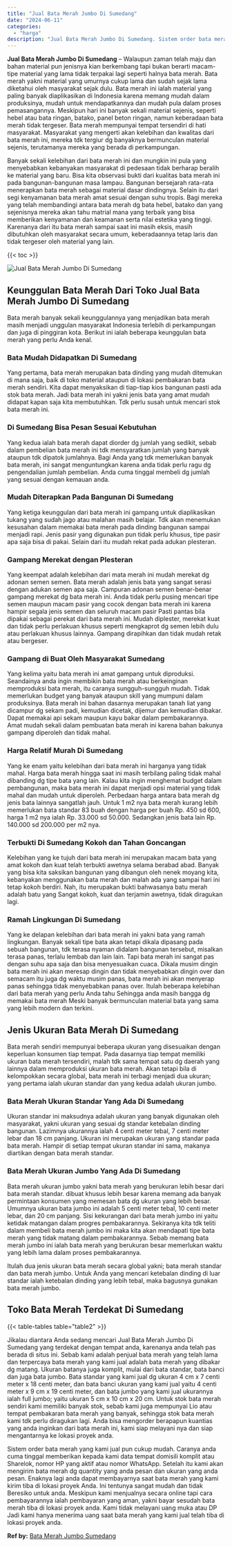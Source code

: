 ```yaml
---
title: "Jual Bata Merah Jumbo Di Sumedang"
date: "2024-06-11"
categories: 
  - "harga"
description: "Jual Bata Merah Jumbo Di Sumedang. Sistem order bata merah yang kami jual pun cukup mudah. Caranya anda cuma tinggal memberikan kepada kami data tempat domis..."
---
```


**Jual Bata Merah Jumbo Di Sumedang** – Walaupun zaman telah maju dan bahan material pun jenisnya kian berkembang tapi bukan berarti macam-tipe material yang lama tidak terpakai lagi seperti halnya bata merah. Bata merah yakni material yang umurnya cukup lama dan sudah sejak lama diketahui oleh masyarakat sejak dulu. Bata merah ini ialah material yang paling banyak diaplikasikan di Indonesia karena memang mudah dalam produksinya, mudah untuk mendapatkannya dan mudah pula dalam proses pemasangannya. Meskipun hari ini banyak sekali material sejenis, seperti hebel atau bata ringan, batako, panel beton ringan, namun keberadaan bata merah tidak tergeser. Bata merah mempunyai tempat tersendiri di hati masyarakat. Masyarakat yang mengerti akan kelebihan dan kwalitas dari bata merah ini, mereka tdk tergiur dg banyaknya bermunculan material sejenis, terutamanya mereka yang berada di perkampungan.

Banyak sekali kelebihan dari bata merah ini dan mungkin ini pula yang menyebabkan kebanyakan masyarakat di pedesaan tidak berharap beralih ke material yang baru. Bisa kita observasi bukti dari kualitas bata merah ini pada bangunan-bangunan masa lampau. Bangunan bersejarah rata-rata menerapkan bata merah sebagai material dasar dindingnya. Selain itu dari segi kenyamanan bata merah amat sesuai dengan suhu tropis. Bagi mereka yang telah membandingi antara bata merah dg bata hebel, batako dan yang sejenisnya mereka akan tahu matrial mana yang terbaik yang bisa memberikan kenyamanan dan keamanan serta nilai estetika yang tinggi. Karenanya dari itu bata merah sampai saat ini masih eksis, masih dibutuhkan oleh masyarakat secara umum, keberadaannya tetap laris dan tidak tergeser oleh material yang lain.

{{< toc >}}

![Jual Bata Merah Jumbo Di Sumedang](/images/jual-bata-merah-29.png)

## Keunggulan Bata Merah Dari Toko Jual Bata Merah Jumbo Di Sumedang

Bata merah banyak sekali keunggulannya yang menjadikan bata merah masih menjadi unggulan masyarakat Indonesia terlebih di perkampungan dan juga di pinggiran kota. Berikut ini ialah beberapa keunggulan bata merah yang perlu Anda kenal.

### Bata Mudah Didapatkan Di Sumedang

Yang pertama, bata merah merupakan bata dinding yang mudah ditemukan di mana saja, baik di toko material ataupun di lokasi pembakaran bata merah sendiri. Kita dapat menyaksikan di tiap-tiap kios bangunan pasti ada stok bata merah. Jadi bata merah ini yakni jenis bata yang amat mudah didapat kapan saja kita membutuhkan. Tdk perlu susah untuk mencari stok bata merah ini.

### Di Sumedang Bisa Pesan Sesuai Kebutuhan

Yang kedua ialah bata merah dapat diorder dg jumlah yang sedikit, sebab dalam pembelian bata merah ini tdk mensyaratkan jumlah yang banyak ataupun tdk dipatok jumlahnya. Bagi Anda yang tdk memerlukan banyak bata merah, ini sangat menguntungkan karena anda tidak perlu ragu dg pengendalian jumlah pembelian. Anda cuma tinggal membeli dg jumlah yang sesuai dengan kemauan anda.

### Mudah Diterapkan Pada Bangunan Di Sumedang

Yang ketiga keunggulan dari bata merah ini gampang untuk diaplikasikan tukang yang sudah jago atau malahan masih belajar. Tdk akan menemukan kesusahan dalam memakai bata merah pada dinding bangunan sampai menjadi rapi. Jenis pasir yang digunakan pun tidak perlu khusus, tipe pasir apa saja bisa di pakai. Selain dari itu mudah rekat pada adukan plesteran.

### Gampang Merekat dengan Plesteran

Yang keempat adalah kelebihan dari mata merah ini mudah merekat dg adonan semen semen. Bata merah adalah jenis bata yang sangat serasi dengan adukan semen apa saja. Campuran adonan semen benar-benar gampang merekat dg bata merah ini. Anda tidak perlu pusing mencari tipe semen maupun macam pasir yang cocok dengan bata merah ini karena hampir segala jenis semen dan seluruh macam pasir Pasti pantas bila dipakai sebagai perekat dari bata merah ini. Mudah diplester, merekat kuat dan tidak perlu perlakuan khusus seperti mengkaprot dg semen lebih dulu atau perlakuan khusus lainnya. Gampang dirapihkan dan tidak mudah retak atau bergeser.

### Gampang di Buat Oleh Masyarakat Sumedang

Yang kelima yaitu bata merah ini amat gampang untuk diproduksi. Seandainya anda ingin membikin bata merah atau berkeinginan memproduksi bata merah, itu caranya sungguh-sungguh mudah. Tidak memerlukan budget yang banyak ataupun skill yang mumpuni dalam produksinya. Bata merah ini bahan dasarnya merupakan tanah liat yang dicampur dg sekam padi, kemudian dicetak, dijemur dan kemudian dibakar. Dapat memakai api sekam maupun kayu bakar dalam pembakarannya. Amat mudah sekali dalam pembuatan bata merah ini karena bahan bakunya gampang diperoleh dan tidak mahal.

### Harga Relatif Murah Di Sumedang

Yang ke enam yaitu kelebihan dari bata merah ini harganya yang tidak mahal. Harga bata merah hingga saat ini masih terbilang paling tidak mahal dibanding dg tipe bata yang lain. Kalau kita ingin menghemat budget dalam pembangunan, maka bata merah ini dapat menjadi opsi material yang tidak mahal dan mudah untuk diperoleh. Perbedaan harga antara bata merah dg jenis bata lainnya sangatlah jauh. Untuk 1 m2 nya bata merah kurang lebih memerlukan bata standar 83 buah dengan harga per buah Rp. 450 sd 600, harga 1 m2 nya ialah Rp. 33.000 sd 50.000. Sedangkan jenis bata lain Rp. 140.000 sd 200.000 per m2 nya.

### Terbukti Di Sumedang Kokoh dan Tahan Goncangan

Kelebihan yang ke tujuh dari bata merah ini merupakan macam bata yang amat kokoh dan kuat telah terbukti awetnya selama berabad abad. Banyak yang bisa kita saksikan bangunan yang dibangun oleh nenek moyang kita, kebanyakan menggunakan bata merah dan malah ada yang sampai hari ini tetap kokoh berdiri. Nah, itu merupakan bukti bahwasanya batu merah adalah batu yang Sangat kokoh, kuat dan terjamin awetnya, tidak diragukan lagi.

### Ramah Lingkungan Di Sumedang

Yang ke delapan kelebihan dari bata merah ini yakni bata yang ramah lingkungan. Banyak sekali tipe bata akan tetapi dikala dipasang pada sebuah bangunan, tdk terasa nyaman didalam bangunan tersebut, misalkan terasa panas, terlalu lembab dan lain lain. Tapi bata merah ini sangat pas dengan suhu apa saja dan bisa menyesuaikan cuaca. Dikala musim dingin bata merah ini akan meresap dingin dan tidak menyebabkan dingin over dan semacam itu juga dg waktu musim panas, bata merah ini akan menyerap panas sehingga tidak menyebabkan panas over. Itulah beberapa kelebihan dari bata merah yang perlu Anda tahu Sehingga anda masih bangga dg memakai bata merah Meski banyak bermunculan material bata yang sama yang lebih modern dan terkini.

## Jenis Ukuran Bata Merah Di Sumedang

Bata merah sendiri mempunyai beberapa ukuran yang disesuaikan dengan keperluan konsumen tiap tempat. Pada dasarnya tiap tempat memiliki ukuran bata merah tersendiri, malah tdk sama tempat satu dg daerah yang lainnya dalam memproduksi ukuran bata merah. Akan tetapi bila di kelompokkan secara global, bata merah ini terbagi menjadi dua ukuran; yang pertama ialah ukuran standar dan yang kedua adalah ukuran jumbo.

### Bata Merah Ukuran Standar Yang Ada Di Sumedang

Ukuran standar ini maksudnya adalah ukuran yang banyak digunakan oleh masyarakat, yakni ukuran yang sesuai dg standar ketebalan dinding bangunan. Lazimnya ukurannya ialah 4 centi meter tebal, 7 centi meter lebar dan 18 cm panjang. Ukuran ini merupakan ukuran yang standar pada bata merah. Hampir di setiap tempat ukuran standar ini sama, makanya diartikan dengan bata merah standar.

### Bata Merah Ukuran Jumbo Yang Ada Di Sumedang

Bata merah ukuran jumbo yakni bata merah yang berukuran lebih besar dari bata merah standar. dibuat khusus lebih besar karena memang ada banyak permintaan konsumen yang memesan bata dg ukuran yang lebih besar. Umumnya ukuran bata jumbo ini adalah 5 centi meter tebal, 10 centi meter lebar, dan 20 cm panjang. Sisi kekurangan dari bata merah jumbo ini yaitu ketidak matangan dalam progres pembakarannya. Sekiranya kita tdk teliti dalam membeli bata merah jumbo ini maka kita akan mendapati tipe bata merah yang tidak matang dalam pembakarannya. Sebab memang bata merah jumbo ini ialah bata merah yang berukuran besar memerlukan waktu yang lebih lama dalam proses pembakarannya.

Itulah dua jenis ukuran bata merah secara global yakni; bata merah standar dan bata merah jumbo. Untuk Anda yang mencari ketebalan dinding di luar standar ialah ketebalan dinding yang lebih tebal, maka bagusnya gunakan bata merah jumbo.

## Toko Bata Merah Terdekat Di Sumedang

{{< table-tables table="table2" >}}

Jikalau diantara Anda sedang mencari Jual Bata Merah Jumbo Di Sumedang yang terdekat dengan tempat anda, karenanya anda telah pas berada di situs ini. Sebab kami adalah penjual bata merah yang telah lama dan terpercaya bata merah yang kami jual adalah bata merah yang dibakar dg matang. Ukuran batanya juga komplit, mulai dari bata standar, bata banci dan juga bata jumbo. Bata standar yang kami jual dg ukuran 4 cm x 7 centi meter x 18 centi meter, dan bata banci ukuran yang kami jual yaitu 4 centi meter x 9 cm x 19 centi meter, dan bata jumbo yang kami jual ukurannya ialah full jumbo; yaitu ukuran 5 cm x 10 cm x 20 cm. Untuk stok bata merah sendiri kami memiliki banyak stok, sebab kami juga mempunyai Lio atau tempat pembakaran bata merah yang banyak, sehingga stok bata merah kami tdk perlu diragukan lagi. Anda bisa mengorder berapapun kuantias yang anda inginkan dari bata merah ini, kami siap melayani nya dan siap mengantarnya ke lokasi proyek anda.

Sistem order bata merah yang kami jual pun cukup mudah. Caranya anda cuma tinggal memberikan kepada kami data tempat domisili komplit atau Sharelok, nomor HP yang aktif atau nomor WhatsApp. Setelah itu kami akan mengirim bata merah dg quantity yang anda pesan dan ukuran yang anda pesan. Enaknya lagi anda dapat membayarnya saat bata merah yang kami kirim tiba di lokasi proyek Anda. Ini tentunya sangat mudah dan tidak Beresiko untuk anda. Meskipun kami menjualnya secara online tapi cara pembayarannya ialah pembayaran yang aman, yakni bayar sesudah bata merah tiba di lokasi proyek anda. Kami tidak melayani uang muka atau DP Jadi kami hanya menerima uang saat bata merah yang kami jual telah tiba di lokasi proyek anda.

**Ref by:** [Bata Merah Jumbo Sumedang](https://id.wikipedia.org/wiki/Bata)
